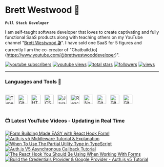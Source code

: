 # Brett Westwood 👋


**`Full Stack Developer`** 

I am self-taught software developer that loves to create captivating and fully functional SaaS products along with teaching others on my YouTube channel
"[Brett Westwood 🎬](https://www.youtube.com/@brettwestwooddeveloper)". I have sold one SaaS for 5 figures and currently I am the co-creator of "Chatbuild.io](https://www.youtube.com/@brettwestwooddeveloper)".



<p align=";left">
  <a href="https://www.youtube.com/@brettwestwooddeveloper?sub_confirmation=1">
    <img alt="youtube subscribers" title="Subscribe to my YouTube channel" src="https://freshidea.com/jonah/app/youtube-stats-badges/subscribers-badge.php"/></a>
  <a href="https://www.youtube.com/c/brettwestwooddeveloper">
    <img alt="youtube views" title="YouTube views" src="https://freshidea.com/jonah/app/youtube-stats-badges/view-count-badge.php"/></a> 
  <a href="https://github.com/bwestwood11?tab=repositories&sort=stargazers">
    <img alt="total stars" title="Total stars on GitHub" src="https://custom-icon-badges.demolab.com/github/stars/bwestwood11?color=55960c&style=for-the-badge&labelColor=488207&logo=star"/></a>
  <a href="https://github.com/bwestwood11?tab=followers">
    <img alt="followers" title="Follow me on Github" src="https://custom-icon-badges.demolab.com/github/followers/bwestwood11?color=236ad3&labelColor=1155ba&style=for-the-badge&logo=person-add&label=Follow&logoColor=white"/></a>
  <a href="https://github.com/bwestwood11/Simple-View-Counter">
    <img alt="views" title="GitHub profile views" src="https://freshidea.com/jonah/app/DenverCoder1-profile-views"/></a>
</p>

---

### Languages and Tools 🔨
<br />
<div>
  <img align="left" alt="TypeScript" width="30px" style="padding-right:10px;" src="https://cdn.jsdelivr.net/gh/devicons/devicon/icons/typescript/typescript-plain.svg" />
<img align="left" alt="Git" width="30px" style="padding-right:10px;" src="https://cdn.jsdelivr.net/gh/devicons/devicon/icons/git/git-original.svg" />
<img align="left" alt="HTML" width="30px" style="padding-right:10px;" src="https://cdn.jsdelivr.net/gh/devicons/devicon/icons/html5/html5-plain.svg" />
<img align="left" alt="CSS" width="30px" style="padding-right:10px;" src="https://cdn.jsdelivr.net/gh/devicons/devicon/icons/css3/css3-plain.svg" />
<img align="left" alt="JavaScript" width="30px" style="padding-right:10px;" src="https://cdn.jsdelivr.net/gh/devicons/devicon/icons/javascript/javascript-plain.svg" />
<img align="left" alt="React" width="30px" style="padding-right:10px;" src="https://cdn.jsdelivr.net/gh/devicons/devicon/icons/react/react-original.svg" />
<img align="left" alt="NodeJS" width="30px" style="padding-right:10px;" src="https://cdn.jsdelivr.net/gh/devicons/devicon/icons/nodejs/nodejs-original.svg" />
<img align="left" alt="GitHub" width="30px" style="padding-right:10px;" src="https://cdn.jsdelivr.net/gh/devicons/devicon/icons/github/github-original.svg" />
<img align="left" alt="GitHub" width="30px" style="padding-right:10px;" src="https://cdn.jsdelivr.net/gh/devicons/devicon/icons/prisma/prisma-original.svg" />
<img align="left" alt="GitHub" width="30px" style="padding-right:10px;" src="https://cdn.jsdelivr.net/gh/devicons/devicon/icons/mongodb/mongodb-original.svg" />
</div>

<br /> 
<br /> 
<br /> 

### 📺 Latest YouTube Videos - Updating in Real Time


<!-- BEGIN YOUTUBE-CARDS -->
[![Form Building Made EASY with React Hook Form!](https://ytcards.demolab.com/?id=MuN1UUNnQxM&title=Form+Building+Made+EASY+with+React+Hook+Form%21&lang=en&timestamp=1737041990&background_color=%230d1117&title_color=%23ffffff&stats_color=%23dedede&max_title_lines=1&width=250&border_radius=5 "Form Building Made EASY with React Hook Form!")](https://www.youtube.com/watch?v=MuN1UUNnQxM)
[![Auth.js v5 Middleware Tutorial & Explanation](https://ytcards.demolab.com/?id=vDgRABNCiqk&title=Auth.js+v5+Middleware+Tutorial+%26+Explanation&lang=en&timestamp=1735959320&background_color=%230d1117&title_color=%23ffffff&stats_color=%23dedede&max_title_lines=1&width=250&border_radius=5 "Auth.js v5 Middleware Tutorial & Explanation")](https://www.youtube.com/watch?v=vDgRABNCiqk)
[![When To Use The Partial Utility Type in TypeScript](https://ytcards.demolab.com/?id=wKagUMluPTc&title=When+To+Use+The+Partial+Utility+Type+in+TypeScript&lang=en&timestamp=1735791544&background_color=%230d1117&title_color=%23ffffff&stats_color=%23dedede&max_title_lines=1&width=250&border_radius=5 "When To Use The Partial Utility Type in TypeScript")](https://www.youtube.com/watch?v=wKagUMluPTc)
[![Auth.js V5 Asynchronous Callback Tutorial](https://ytcards.demolab.com/?id=5a9yo09W4rQ&title=Auth.js+V5+Asynchronous+Callback+Tutorial&lang=en&timestamp=1734981516&background_color=%230d1117&title_color=%23ffffff&stats_color=%23dedede&max_title_lines=1&width=250&border_radius=5 "Auth.js V5 Asynchronous Callback Tutorial")](https://www.youtube.com/watch?v=5a9yo09W4rQ)
[![The React Hook You Should Be Using When Working With Forms](https://ytcards.demolab.com/?id=GMTrPbvawdk&title=The+React+Hook+You+Should+Be+Using+When+Working+With+Forms&lang=en&timestamp=1734069005&background_color=%230d1117&title_color=%23ffffff&stats_color=%23dedede&max_title_lines=1&width=250&border_radius=5 "The React Hook You Should Be Using When Working With Forms")](https://www.youtube.com/watch?v=GMTrPbvawdk)
[![Build the Credentials Provider & Google Provider - Auth.js v5 Tutorial](https://ytcards.demolab.com/?id=ykDcnlzneGg&title=Build+the+Credentials+Provider+%26+Google+Provider+-+Auth.js+v5+Tutorial&lang=en&timestamp=1733895533&background_color=%230d1117&title_color=%23ffffff&stats_color=%23dedede&max_title_lines=1&width=250&border_radius=5 "Build the Credentials Provider & Google Provider - Auth.js v5 Tutorial")](https://www.youtube.com/watch?v=ykDcnlzneGg)
<!-- END YOUTUBE-CARDS -->
